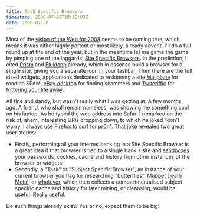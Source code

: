 ```yaml
---
title: Task Specific Browsers
timestamp: 2008-07-20T18:18:03Z
date: 2008-07-20
---
```


<p>Most of the <a href="http://blog.whatfettle.com/2008/01/04/a-vision-of-the-web-in-2008/">vision of the Web for 2008</a> seems to be coming true, which means it was either highly portent or most likely, already advent. I'll do a full round up at the end of the year, but in the meantime let me game the game by pimping one of the laggards: <a href="http://blog.whatfettle.com/2008/01/04/a-vision-of-the-web-in-2008/#SSB">Site Specific Browsers</a>. In the prediction, I cited <a href="http://labs.mozilla.com/2007/10/prism/">Prism</a> and <a href="http://fluidapp.com/i/dock_large.png">Fluidapp</a> already, which in essence build a browser for a single site, giving you a separate icon in your taskbar. Then there are the full sized widgets, applications dedicated to reskinning a site <a href="http://mailplaneapp.com/">Mailplane</a> for reading SPAM, <a href="http://desktop.ebay.com/">eBay desktop</a> for finding scammers and <a href="http://iconfactory.com/software/twitterrific">Twiteriffic</a> for <a href="http://blog.whatfettle.com/2008/07/20/25-words/">frittering your life away</a>.</p><p>All fine and dandy, but wasn't really what I was getting at. A few months ago. A friend, who shall remain nameless, was showing me something cool on his laptop. As he typed the web address into Safari I remarked on the risk of, ahem, interesting URIs dropping down, to which he joked "don't worry, I always use Firefox to surf for pr0n". That joke revealed two great  user stories:</p><ul><li>Firstly, performing all your internet banking in a Site Specific Browser is a great idea if that browser is tied to a single bank's site and <a href="http://en.wikipedia.org/wiki/Sandbox_(computer_security)">sandboxes</a> your passwords, cookies, cache and history from other instances of the browser or widgets.</li><li>Secondly, a "Task" or "Subject Specific Browser", an instance of your current browser you flag for researching "butterflies", <a href="http://www.google.com/search?q=%22muppet+death+metal%22">Muppet Death Metal</a>, or <a href="http://search.twitter.com/search?q=%22+things+googled+today%22">whatever</a>, which then collects a compartmentalised subject specific cache and history for later mining, or cleansing, would be useful. Really useful.</li></ul><p>Do such things already exist? Yes or no, expect them to be big!</p>